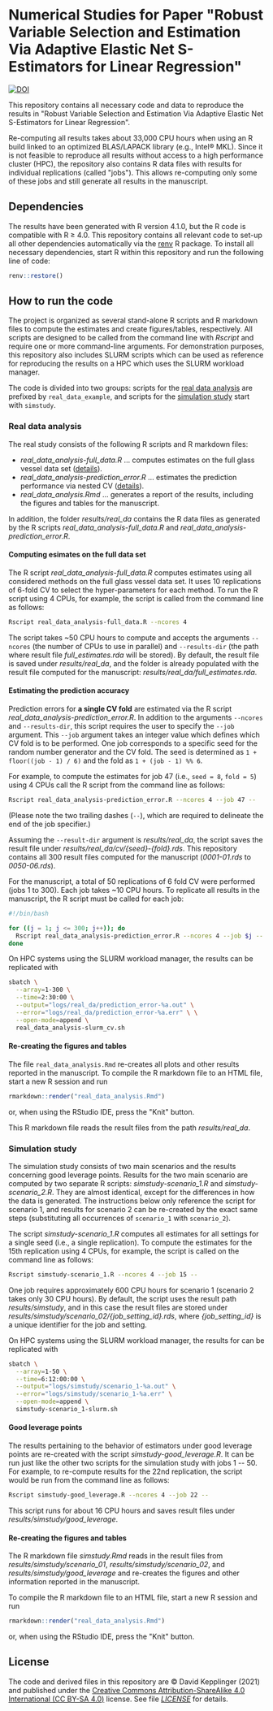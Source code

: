 # Numerical Studies for Paper "Robust Variable Selection and Estimation Via Adaptive Elastic Net S-Estimators for Linear Regression"

[![DOI](https://zenodo.org/badge/387899778.svg)](https://zenodo.org/badge/latestdoi/387899778)

This repository contains all necessary code and data to reproduce the results in "Robust Variable Selection and Estimation Via Adaptive Elastic Net S-Estimators for Linear Regression".

Re-computing all results takes about 33,000 CPU hours when using an R build linked to an optimized BLAS/LAPACK library (e.g., Intel® MKL).
Since it is not feasible to reproduce all results without access to a high performance cluster (HPC), the repository also contains R data files with results for individual replications (called "jobs").
This allows re-computing only some of these jobs and still generate all results in the manuscript.

## Dependencies

The results have been generated with R version 4.1.0, but the R code is compatible with R ≥ 4.0.
This repository contains all relevant code to set-up all other dependencies automatically via the [renv](https://rstudio.github.io/renv/) R package.
To install all necessary dependencies, start R within this repository and run the following line of code:

```r
renv::restore()
```

## How to run the code

The project is organized as several stand-alone R scripts and R markdown files to compute the estimates and create figures/tables, respectively.
All scripts are designed to be called from the command line with *Rscript* and require one or more command-line arguments.
For demonstration purposes, this repository also includes SLURM scripts which can be used as reference for reproducing the results on a HPC which uses the SLURM workload manager.

The code is divided into two groups: scripts for the [real data analysis](#real-data-analysis) are prefixed by `real_data_example`, and scripts for the [simulation study](#simulation-study) start with `simstudy`.

### Real data analysis

The real study consists of the following R scripts and R markdown files:

* *real_data_analysis-full_data.R* … computes estimates on the full glass vessel data set ([details](#computing-esimates-on-the-full-data-set)).
* *real_data_analysis-prediction_error.R* … estimates the prediction performance via nested CV ([details](#estimating-the-prediction-accuracy)).
* *real_data_analysis.Rmd* … generates a report of the results, including the figures and tables for the manuscript.

In addition, the folder *results/real_da* contains the R data files as generated by the R scripts *real_data_analysis-full_data.R* and *real_data_analysis-prediction_error.R*.

#### Computing esimates on the full data set

The R script *real_data_analysis-full_data.R* computes estimates using all considered methods on the full glass vessel data set.
It uses 10 replications of 6-fold CV to select the hyper-parameters for each method.
To run the R script using 4 CPUs, for example, the script is called from the command line as follows:

```sh
Rscript real_data_analysis-full_data.R --ncores 4
```

The script takes ~50 CPU hours to compute and accepts the arguments `--ncores` (the number of CPUs to use in parallel) and `--results-dir` (the path where result file *full_estimates.rda* will be stored).
By default, the result file is saved under *results/real_da*, and the folder is already populated with the result file computed for the manuscript: *results/real_da/full_estimates.rda*.

#### Estimating the prediction accuracy

Prediction errors for **a single CV fold** are estimated via the R script *real_data_analysis-prediction_error.R*.
In addition to the arguments `--ncores` and `--results-dir`, this script requires the user to specify the `--job` argument.
This `--job` argument takes an integer value which defines which CV fold is to be performed.
One job corresponds to a specific seed for the random number generator and the CV fold.
The seed is determined as `1 + floor((job - 1) / 6)` and the fold as `1 + (job - 1) %% 6`.

For example, to compute the estimates for job 47 (i.e., `seed = 8`, `fold = 5`) using 4 CPUs call the R script from the command line as follows:

```sh
Rscript real_data_analysis-prediction_error.R --ncores 4 --job 47 --
```

(Please note the two trailing dashes (`--`), which are required to delineate the end of the job specifier.)

Assuming the `--result-dir` argument is *results/real_da*, the script saves the result file under *results/real_da/cv/{seed}-{fold}.rds*.
This repository contains all 300 result files computed for the manuscript (*0001-01.rds* to *0050-06.rds*).

For the manuscript, a total of 50 replications of 6 fold CV were performed (jobs 1 to 300).
Each job takes ~10 CPU hours.
To replicate all results in the manuscript, the R script must be called for each job:

```sh
#!/bin/bash

for ((j = 1; j <= 300; j++)); do
  Rscript real_data_analysis-prediction_error.R --ncores 4 --job $j --
done
```

On HPC systems using the SLURM workload manager, the results can be replicated with

```sh
sbatch \
  --array=1-300 \
  --time=2:30:00 \
  --output="logs/real_da/prediction_error-%a.out" \
  --error="logs/real_da/prediction_error-%a.err" \ \
  --open-mode=append \
  real_data_analysis-slurm_cv.sh
```

#### Re-creating the figures and tables

The file `real_data_analysis.Rmd` re-creates all plots and other results reported in the manuscript.
To compile the R markdown file to an HTML file, start a new R session and run

```r
rmarkdown::render("real_data_analysis.Rmd")
```

or, when using the RStudio IDE, press the "Knit" button.

This R markdown file reads the result files from the path *results/real_da*.

### Simulation study

The simulation study consists of two main scenarios and the results concerning good leverage points.
Results for the two main scenario are computed by two separate R scripts: *simstudy-scenario_1.R* and *simstudy-scenario_2.R*.
They are almost identical, except for the differences in how the data is generated.
The instructions below only reference the script for scenario 1, and results for scenario 2 can be re-created by the exact same steps (substituting all occurrences of `scenario_1` with `scenario_2`).

The script *simstudy-scenario_1.R* computes all estimates for all settings for a single seed (i.e., a single replication).
To compute the estimates for the 15th replication using 4 CPUs, for example, the script is called on the command line as follows:

```sh
Rscript simstudy-scenario_1.R --ncores 4 --job 15 --
```

One job requires approximately 600 CPU hours for scenario 1 (scenario 2 takes only 30 CPU hours).
By default, the script uses the result path *results/simstudy*, and in this case the result files are stored under *results/simstudy/scenario_02/{job_setting_id}.rds*, where *{job_setting_id}* is a unique identifier for the job and setting.

On HPC systems using the SLURM workload manager, the results for can be replicated with

```sh
sbatch \
  --array=1-50 \
  --time=6:12:00:00 \
  --output="logs/simstudy/scenario_1-%a.out" \
  --error="logs/simstudy/scenario_1-%a.err" \
  --open-mode=append \
  simstudy-scenario_1-slurm.sh
```

#### Good leverage points

The results pertaining to the behavior of estimators under good leverage points are re-created with the script *simstudy-good_leverage.R*.
It can be run just like the other two scripts for the simulation study with jobs 1 -- 50.
For example, to re-compute results for the 22nd replication, the script would be run from the command line as follows:

```sh
Rscript simstudy-good_leverage.R --ncores 4 --job 22 --
```

This script runs for about 16 CPU hours and saves result files under *results/simstudy/good_leverage*.

#### Re-creating the figures and tables

The R markdown file *simstudy.Rmd* reads in the result files from *results/simstudy/scenario_01*, *results/simstudy/scenario_02*, and *results/simstudy/good_leverage* and re-creates the figures and other information reported in the manuscript.

To compile the R markdown file to an HTML file, start a new R session and run

```r
rmarkdown::render("real_data_analysis.Rmd")
```

or, when using the RStudio IDE, press the "Knit" button.

## License

The code and derived files in this repository are © David Kepplinger (2021) and published under the [Creative Commons Attribution-ShareAlike 4.0 International (CC BY-SA 4.0)](https://creativecommons.org/licenses/by-sa/4.0/) license.
See file [*LICENSE*](./LICENSE) for details.
